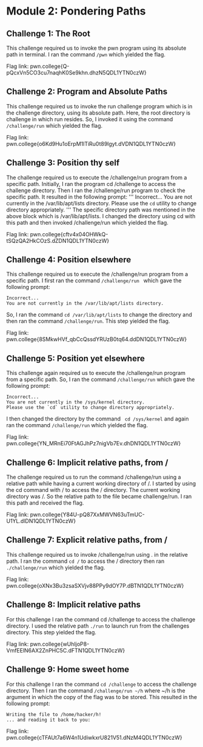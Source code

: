 # Module 2: Pondering Paths
## Challenge 1: The Root
This challenge required us to invoke the pwn program using its absolute path in terminal. I ran the command `/pwn` which yielded the flag.

Flag link: pwn.college{Q-pQcxVn5CO3cu7naqhK0Se9khn.dhzN5QDL1YTN0czW}
## Challenge 2: Program and Absolute Paths
This challenge required us to invoke the run challenge program which is in the challenge directory, using its absolute path. Here, the root directory is challenge in which run resides. So, I invoked it using the command `/challenge/run` which yielded the flag.

Flag link: pwn.college{o6Kd9Hu1oErpM1lTiRu0t89lgyt.dVDN1QDL1YTN0czW}
## Challenge 3: Position thy self
The challenge required us to execute the /challenge/run program from a specific path. Initially, I ran the program cd /challenge to access the challenge directory. Then I ran the /challenge/run program to check the specific path. It resulted in the following prompt: 
'''
Incorrect...
You are not currently in the /var/lib/apt/lists directory.
Please use the `cd` utility to change directory appropriately.
'''
The specific directory path was mentioned in the above block which is /var/lib/apt/lists. I changed the directory using cd with this path and then invoked /challenge/run which yielded the flag.

Flag link: pwn.college{cftv4x04OHWkQ-tSQzQA2HkCOzS.dZDN1QDL1YTN0czW}
## Challenge 4: Position elsewhere
This challenge required us to execute the /challenge/run program from a specific path. I first ran the command `/challenge/run ` which gave the following prompt:
```
Incorrect...
You are not currently in the /var/lib/apt/lists directory.
```
So, I ran the command `cd /var/lib/apt/lists` to change the directory and then ran the command `/challenge/run`. This step yielded the flag.

Flag link: pwn.college{8SMkwHVf_qbCcQssdYRUzB0tq64.ddDN1QDL1YTN0czW}
## Challenge 5: Position yet elsewhere
This challenge again required us to execute the /challenge/run program from a specific path. So, I ran the command `/challenge/run` which gave the following prompt:
```
Incorrect...
You are not currently in the /sys/kernel directory.
Please use the `cd` utility to change directory appropriately.
```
I then changed the directory by the command ` cd /sys/kernel` and again ran the command `/challenge/run` which yielded the flag.

Flag link: pwn.college{YN_MRnEi70FtAGJhPz7nigVb7Ev.dhDN1QDL1YTN0czW}
## Challenge 6: Implicit relative paths, from /
The challenge required us to run the command /challenge/run using a relative path while having a current working directory of /. I started by using the cd command with / to access the / directory. The current working directory was /. So the relative path to the file became challenge/run. I ran this path and received the flag.

Flag link: pwn.college{Y84U-pQ87XxMWVN63uTmUC-U1YL.dlDN1QDL1YTN0czW}
## Challenge 7: Explicit relative paths, from /
This challenge required us to invoke /challenge/run using . in the relative path. I ran the command `cd /` to access the / directory then ran `./challenge/run` which yielded the flag.

Flag link: pwn.college{oXNx3Bu3zsaSXVjv88PPy9dOY7P.dBTN1QDL1YTN0czW}
## Challenge 8: Implicit relative paths
For this challenge I ran the command cd /challenge to access the challenge directory. I used the relative path `./run` to launch run from the challenges directory. This step yielded the flag.

Flag link: pwn.college{wUhIjoP8-VmfEElN6AX2ZnPHC5C.dFTN1QDL1YTN0czW}
## Challenge 9: Home sweet home
For this challenge I ran the command `cd /challenge` to access the challenge directory. Then I ran the command `/challenge/run ~/h` where ~/h is the argument in which the copy of the flag was to be stored. This resulted in the following prompt:
```
Writing the file to /home/hacker/h!
... and reading it back to you:
```
Flag link: pwn.college{cTFAUt7a6W4n1UdiwkxrU821V51.dNzM4QDL1YTN0czW}


